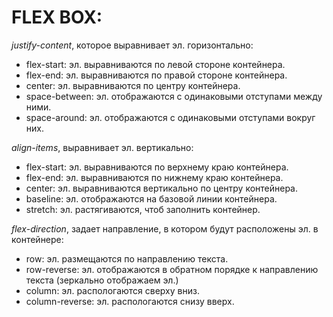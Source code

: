 # FLEX BOX:

_justify-content_, которое выравнивает эл. горизонтально:

- flex-start: эл. выравниваются по левой стороне контейнера.
- flex-end: эл. выравниваются по правой стороне контейнера.
- center: эл. выравниваются по центру контейнера.
- space-between: эл. отображаются с одинаковыми отступами между ними.
- space-around: эл. отображаются с одинаковыми отступами вокруг них.

_align-items_, выравнивает эл. вертикально:

- flex-start: эл. выравниваются по верхнему краю контейнера.
- flex-end: эл. выравниваются по нижнему краю контейнера.
- center: эл. выравниваются вертикально по центру контейнера.
- baseline: эл. отображаются на базовой линии контейнера.
- stretch: эл. растягиваются, чтоб заполнить контейнер.

_flex-direction_, задает направление, в котором будут расположены эл. в контейнере:

- row: эл. размещаются по направлению текста.
- row-reverse: эл. отображаются в обратном порядке к направлению текста (зеркально отображаем эл.)
- column: эл. распологаются сверху вниз.
- column-reverse: эл. распологаются снизу вверх.
